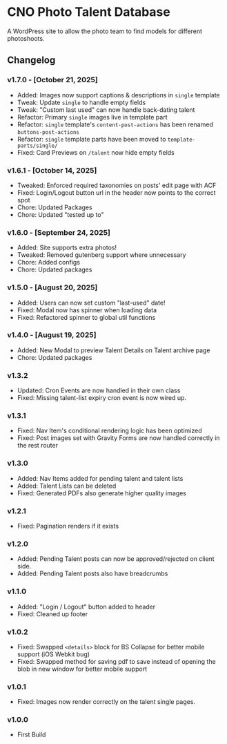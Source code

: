# CNO Photo Talent Database

A WordPress site to allow the photo team to find models for different photoshoots.

## Changelog

### v1.7.0 - [October 21, 2025]

-   Added: Images now support captions & descriptions in `single` template
-   Tweak: Update `single` to handle empty fields
-   Tweak: "Custom last used" can now handle back-dating talent
-   Refactor: Primary `single` images live in template part
-   Refactor: `single` template's `content-post-actions` has been renamed `buttons-post-actions`
-   Refactor: `single` template parts have been moved to `template-parts/single/`
-   Fixed: Card Previews on `/talent` now hide empty fields

### v1.6.1 - [October 14, 2025]

-   Tweaked: Enforced required taxonomies on posts' edit page with ACF
-   Fixed: Login/Logout button url in the header now points to the correct spot
-   Chore: Updated Packages
-   Chore: Updated "tested up to"

### v1.6.0 - [September 24, 2025]

-   Added: Site supports extra photos!
-   Tweaked: Removed gutenberg support where unnecessary
-   Chore: Added configs
-   Chore: Updated packages

### v1.5.0 - [August 20, 2025]

-   Added: Users can now set custom "last-used" date!
-   Fixed: Modal now has spinner when loading data
-   Fixed: Refactored spinner to global util functions

### v1.4.0 - [August 19, 2025]

-   Added: New Modal to preview Talent Details on Talent archive page
-   Chore: Updated packages

### v1.3.2

-   Updated: Cron Events are now handled in their own class
-   Fixed: Missing talent-list expiry cron event is now wired up.

### v1.3.1

-   Fixed: Nav Item's conditional rendering logic has been optimized
-   Fixed: Post images set with Gravity Forms are now handled correctly in the rest router

### v1.3.0

-   Added: Nav Items added for pending talent and talent lists
-   Added: Talent Lists can be deleted
-   Fixed: Generated PDFs also generate higher quality images

### v1.2.1

-   Fixed: Pagination renders if it exists

### v1.2.0

-   Added: Pending Talent posts can now be approved/rejected on client side.
-   Added: Pending Talent posts also have breadcrumbs

### v1.1.0

-   Added: "Login / Logout" button added to header
-   Fixed: Cleaned up footer

### v1.0.2

-   Fixed: Swapped `<details>` block for BS Collapse for better mobile support (iOS Webkit bug)
-   Fixed: Swapped method for saving pdf to save instead of opening the blob in new window for better mobile support

### v1.0.1

-   Fixed: Images now render correctly on the talent single pages.

### v1.0.0

-   First Build
